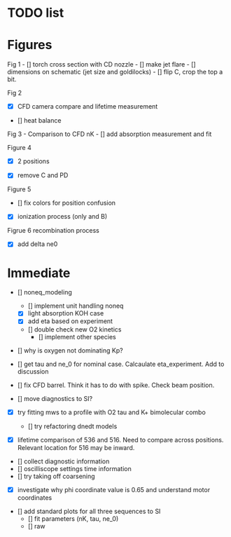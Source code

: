 # TODO list 

# Figures 

Fig 1 
    - [] torch cross section with CD nozzle 
    - [] make jet flare
    - [] dimensions on schematic (jet size and goldilocks)
    - [] flip C, crop the top a bit. 

Fig 2

 - [x] CFD camera compare  and lifetime measurement
 - [] heat balance 

Fig 3 - 
    Comparison to CFD nK
    - [] add absorption measurement and fit

Figure 4
- [x] 2 positions 
- [x] remove C and PD


Figure 5 
- [] fix colors for position confusion
- [x] ionization process (only and B)

Figrue 6
recombination process 

- [x] add delta ne0


# Immediate

- [] noneq_modeling
    - [] implement unit handling noneq
    - [x] light absorption KOH case
    - [x] add eta based on experiment

    - [] double check new O2 kinetics
        - [] implement other species

 - [] why is oxygen not dominating Kp?


- [] get tau and ne_0 for nominal case. Calcaulate eta_experiment. Add to discussion

- [] fix CFD barrel. Think it has to do with spike. Check beam position. 

- [] move diagnostics to SI?

- [x] try fitting mws to a profile with O2 tau and K+ bimolecular combo
    - [] try refactoring dnedt models

- [x] lifetime comparison of 536 and 516. Need to compare across positions. Relevant location for 516 may be inward. 

- [] collect diagnostic information
 - [] oscilliscope settings time information
  - [] try taking off coarsening

- [x] investigate why phi coordinate value is 0.65 and understand motor coordinates


- [] add standard plots for all three sequences to SI
    - [] fit parameters (nK, tau, ne_0)
    - [] raw 